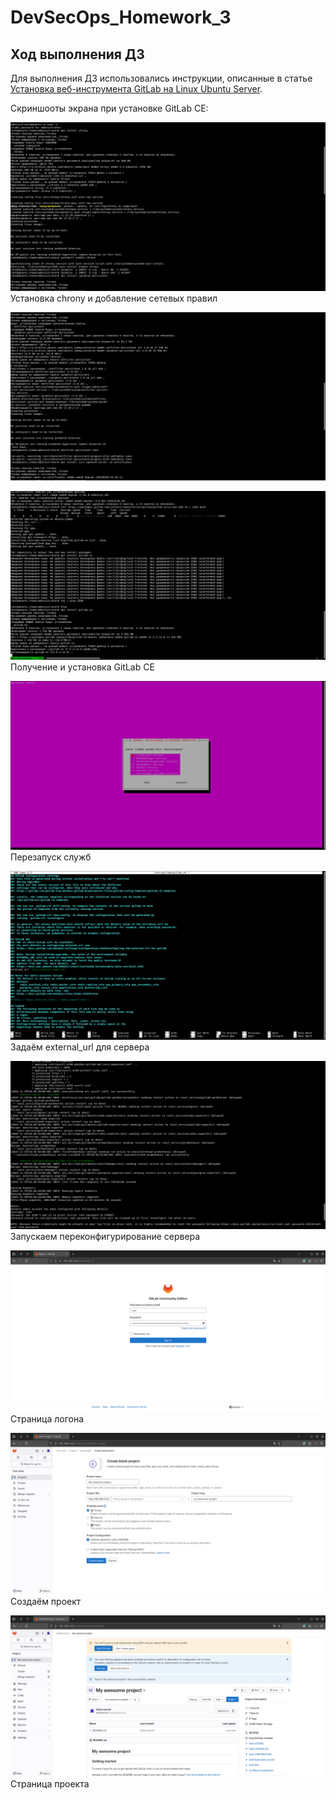 # DevSecOps_Homework_3

## Ход выполнения ДЗ
Для выполнения ДЗ использовались инструкции, описанные в статье [Установка веб-инструмента GitLab на Linux Ubuntu Server](https://www.markdownguide.org/basic-syntax/ "").

Скриншооты экрана при установке GitLab CE:

![Remmina 1](images/remmina_1.png)
Установка chrony и добавление сетевых правил

![Remmina 2](images/remmina_2.png)

![Remmina 3](images/remmina_3.png)
Получение и установка GitLab CE

![Remmina 4](images/remmina_4.png)
Перезапуск служб

![Remmina 5](images/remmina_5.png)
Задаём external_url для сервера

![Remmina 5](images/remmina_6.png)
Запускаем переконфигурирование сервера

![Login](images/login.png)
Страница логона

![Remmina 4](images/create_project.png)
Создаём проект

![Remmina 4](images/new_project.png)
Страница проекта